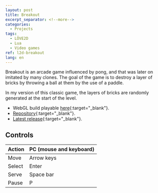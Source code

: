 ```yaml
---
layout: post
title: Breakout
excerpt_separator: <!--more-->
categories:
  - Projects
tags:
  - LÖVE2D
  - Lua
  - Video games
ref: l2d-breakout
lang: en
---
```


Breakout is an arcade game influenced by pong, and that was later on imitated by many clones.
The goal of the game is to destroy a layer of bricks by throwing a ball at them by the use of a paddle.

<!--more-->

In my version of this classic game, the layers of bricks are randomly generated at the start of the level.

* WebGL build playable [here](/l2d-breakout){:target="_blank"}.
* [Repository](https://github.com/azarrias/l2d-breakout){:target="_blank"}.
* [Latest release](https://github.com/azarrias/l2d-breakout/releases/latest){:target="_blank"}.

## Controls

Action | PC (mouse and keyboard) 
------ | ----------------------- 
Move   | Arrow keys              
Select | Enter                   
Serve  | Space bar
Pause  | P
